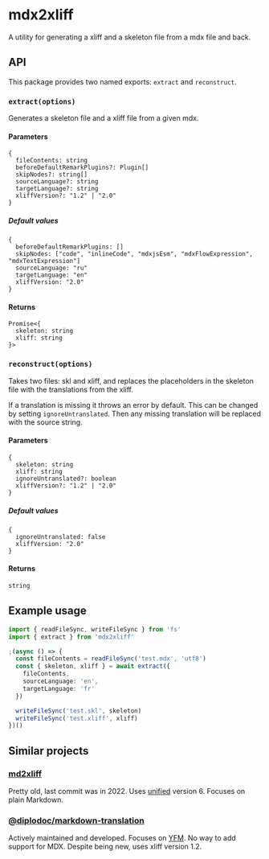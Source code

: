 # mdx2xliff

A utility for generating a xliff and a skeleton file from a mdx file and back.

## API

This package provides two named exports: `extract` and `reconstruct`.

### `extract(options)`

Generates a skeleton file and a xliff file from a given mdx.

#### Parameters

```
{
  fileContents: string
  beforeDefaultRemarkPlugins?: Plugin[]
  skipNodes?: string[]
  sourceLanguage?: string
  targetLanguage?: string
  xliffVersion?: "1.2" | "2.0"
}
```

##### Default values

```
{
  beforeDefaultRemarkPlugins: []
  skipNodes: ["code", "inlineCode", "mdxjsEsm", "mdxFlowExpression", "mdxTextExpression"]
  sourceLanguage: "ru"
  targetLanguage: "en"
  xliffVersion: "2.0"
}
```

#### Returns

```
Promise<{
  skeleton: string
  xliff: string
}>
```

### `reconstruct(options)`

Takes two files: skl and xliff, and replaces the placeholders in the skeleton file with the translations from the xliff.

If a translation is missing it throws an error by default. This can be changed by setting `ignoreUntranslated`. Then any missing translation will be replaced with the source string.

#### Parameters

```
{
  skeleton: string
  xliff: string
  ignoreUntranslated?: boolean
  xliffVersion?: "1.2" | "2.0"
}
```

##### Default values

```
{
  ignoreUntranslated: false
  xliffVersion: "2.0"
}
```

#### Returns

```typescript
string
```

## Example usage

```typescript
import { readFileSync, writeFileSync } from 'fs'
import { extract } from 'mdx2xliff'

;(async () => {
  const fileContents = readFileSync('test.mdx', 'utf8')
  const { skeleton, xliff } = await extract({
    fileContents,
    sourceLanguage: 'en',
    targetLanguage: 'fr'
  })

  writeFileSync('test.skl', skeleton)
  writeFileSync('test.xliff', xliff)
})()
```

## Similar projects

### [md2xliff](https://github.com/cataria-rocks/md2xliff)

Pretty old, last commit was in 2022. Uses [unified](https://github.com/unifiedjs/unified) version 6. Focuses on plain Markdown.

### [@diplodoc/markdown-translation](https://github.com/diplodoc-platform/translation)

Actively maintained and developed. Focuses on [YFM](https://diplodoc.com/docs/en/index-yfm). No way to add support for MDX.
Despite being new, uses xliff version 1.2.
